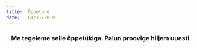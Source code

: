 ```yaml
---
title:  Õppetund
date:   01/11/2019
---
```


### <center>Me tegeleme selle õppetükiga. Palun proovige hiljem uuesti.</center>